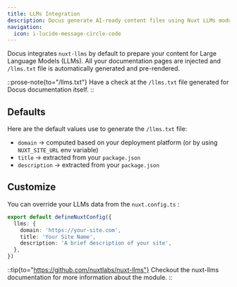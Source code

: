```yaml
---
title: LLMs Integration
description: Docus generate AI-ready content files using Nuxt LLMs module
navigation:
  icon: i-lucide-message-circle-code
---
```


Docus integrates `nuxt-llms` by default to prepare your content for Large Language Models (LLMs). All your documentation pages are injected and `/llms.txt` file is automatically generated and pre-rendered.

::prose-note{to="/llms.txt"}
Have a check at the `/llms.txt` file generated for Docus documentation itself.
::

## Defaults

Here are the default values use to generate the `/llms.txt` file:

- `domain` → computed based on your deployment platform (or by using `NUXT_SITE_URL` env variable)
- `title` → extracted from your `package.json`
- `description` → extracted from your `package.json`

## Customize

You can override your LLMs data from the `nuxt.config.ts` :

```ts [nuxt.config.ts]
export default defineNuxtConfig({
  llms: {
    domain: 'https://your-site.com',
    title: 'Your Site Name',
    description: 'A brief description of your site',
  },
})
```

::tip{to="https://github.com/nuxtlabs/nuxt-llms"}
Checkout the nuxt-llms documentation for more information about the module.
::
